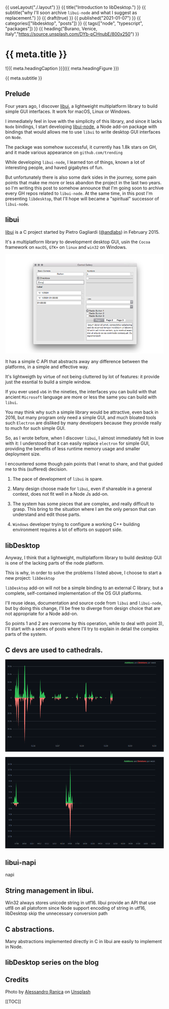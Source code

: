 {{ useLayout("./.layout") }}
{{ title("Introduction to libDesktop.") }}
{{ subtitle("why I'll soon archive `libui-node` and what I suggest as replacement.") }}
{{ draft(true) }}
{{ published("2021-01-07") }}
{{ categories(["libdesktop", "posts"]) }}
{{ tags(["node", "typescript", "packages"]) }}
{{ heading("Burano, Venice, Italy","https://source.unsplash.com/DYb-pCHnubE/800x250") }}

# {{ meta.title }}

![{{ meta.headingCaption }}]({{ meta.headingFigure }})

{{ meta.subtitle }}

## Prelude

Four years ago, I discover [libui](https://github.com/andlabs/libui), a lightweight multiplatform 
library to build simple GUI interfaces. It work for macOS, Linux or Windows.

I immediately feel in love with the simplicity of this library, and since it lacks
`Node` bindings, I start developing [libui-node](https://github.com/parro-it/libui-node), 
a Node add-on package with bindings that would allows me to use `libui` to write desktop
GUI interfaces on `Node`.

The package was somehow successful, it currently has 1.8k stars on GH, and it 
made various appearance on `github.com/trending`

While developing `libui-node`, I learned ton of things, known a lot of 
interesting people, and haved gigabytes of fun.

But unfortunately there is also some dark sides in the journey, some pain points
that make me more or less abandon the project in the last two years. so I'm writing 
this post to somehow announce that I'm going soon to archive every GH repos related 
to `libui-node`. At the same time, in this post I'm presenting `libdesktop`, that I'll 
hope will became a "spiritual" successor of `libui-node`.


## libui

[libui](https://github.com/andlabs/libui) is a C project started by 
Pietro Gagliardi ([@andlabs](https://github.com/andlabs)) in February 2015.

It's a multiplatform library to development desktop GUI, usin the `Cocoa` 
framework on `macOS`, `GTK+` on `linux` and `win32` on Windows.

![libui based window running on macOS](media/libui-window-macos.png)

It has a simple C API that abstracts away any difference between the platforms,
in a simple and effective way.

It's lightweigth by virtue of not being cluttered by lot of features:
it provide just the essntial to build a simple window. 

If you ever used `vb6` in the nineties, the interfaces you can build with that
ancient `Microsoft` language are more or less the same you can build with `libui`.

You may think why such a simple library would be attractive, even back in 2016,
but many program only need a simple GUI, and much bloated tools such `Electron`
are disliked by many developers because they provide really to much for such simple GUI.

So, as I wrote before, when I discover `libui`, I almost immediately felt in love with 
it: I understood that it can easily replace `electron` for simple GUI, providing 
the benefits of less runtime memory usage and smaller deployment size.

I encountered some though pain points that I wnat to share, and
that guided me to this (suffered) decision.

1) The pace of development of `libui` is spare.

2) Many design choose made for `libui`, even if shareable in a 
general contest, does not fit well in a Node Js add-on.

3) The system has some pieces that are complex, and really 
difficult to grasp. This bring to the situation where I am the 
only person that can understand and edit those parts.

4) `Windows` developer trying to configure a working C++
building environment requires a lot of efforts on support side.


## libDesktop


Anyway, I think that a lightweight, multiplatform library
to build desktop GUI is one of the lacking parts of the node platform.

This is why, in order to solve the problems I listed above,
I choose to start a new project: `libDesktop`

`libDesktop` add-on will not be a simple binding to an external C library,
but a complete, self-contained implementation of the OS GUI platforms.

I'll reuse ideas, documentation and source code from `libui` and `libui-node`,
but by doing this change, I'll be free to diverge from design choice that
are not appropriate for a Node add-on.

So points 1 and 2 are overcome by this operation, while to
deal with point 3), I'll start with a series of posts where I'll try to
explain in detail the complex parts of the system.

## C devs are used to cathedrals.

![libui code frequency on github](media/libui-code-freq.png)

![libui-node code frequency on github](media/libui-node-code-freq.png)

## libui-napi

napi



## String management in libui.

Win32 always stores unicode string in utf16.
libui provide an API that use utf8 on all platoform
since Node support encoding of string in utf16, libDesktop skip the unnecessary conversion path


## C abstractions.

Many abstractions implemented directly in C in libui are easily to implement
in Node.

## libDesktop series on the blog



## Credits

<span>Photo by <a href="https://unsplash.com/@ale_ranica?utm_source=unsplash&amp;utm_medium=referral&amp;utm_content=creditCopyText">Alessandro Ranica</a> on <a href="https://unsplash.com/s/photos/windows-of-different-types-italy?utm_source=unsplash&amp;utm_medium=referral&amp;utm_content=creditCopyText">Unsplash</a></span>


[[TOC]]